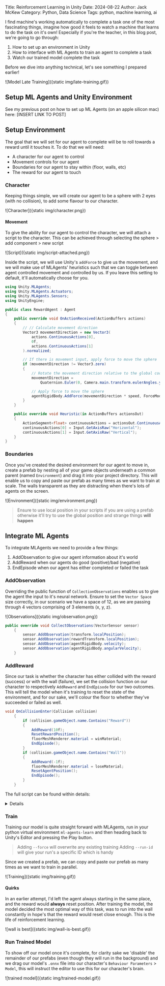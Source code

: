 Title: Reinforcement Learning in Unity
Date: 2024-08-22
Author: Jack McKew
Category: Python, Data Science
Tags: python, machine learning, ai

I find machine's working automatically to complete a task one of the most fascinating things, imagine how good it feels to watch a machine that learns to do the task on it's own! Especially if you're the teacher, in this blog post, we're going to go through:

1. How to set up an environment in Unity
2. How to interface with ML Agents to train an agent to complete a task
3. Watch our trained model complete the task

Before we dive into anything technical, let's see something I prepared earlier!

![Model Late Training]({static img/late-training.gif})

## Setup ML Agents and Unity Environment

See my previous post on how to set up ML Agents (on an apple silicon mac) here: [INSERT LINK TO POST]

## Setup Environment

The goal that we will set for our agent to complete will be to roll towards a reward until it touches it. To do that we will need:

- A character for our agent to control
- Movement controls for our agent
- Boundaries for our agent to stay within (floor, walls, etc)
- The reward for our agent to touch

### Character

Keeping things simple, we will create our agent to be a sphere with 2 eyes (with no collision), to add some flavour to our character.

![Character]({static img/character.png})

#### Movement

To give the ability for our agent to control the character, we will attach a script to the character. This can be achieved through selecting the sphere > add component > new script

![Script]({static img/script-attached.png})

Inside the script, we will use Unity's `addForce` to give us the movement, and we will make use of MLAgents' heuristics such that we can toggle between agent controlled movement and controlled by us. If you leave this setting to default, it'll automatically choose for you.

```c#
using Unity.MLAgents;
using Unity.MLAgents.Actuators;
using Unity.MLAgents.Sensors;
using UnityEngine;

public class RewardAgent : Agent
{
    public override void OnActionReceived(ActionBuffers actions)
    {
        // // Calculate movement direction
        Vector3 movementDirection = new Vector3(
            actions.ContinuousActions[0],
            0f,
            actions.ContinuousActions[1]
        ).normalized;

        // If there is movement input, apply force to move the sphere
        if (movementDirection != Vector3.zero)
        {
            // Rotate the movement direction relative to the global coordinate system
            movementDirection =
                Quaternion.Euler(0, Camera.main.transform.eulerAngles.y, 0) * movementDirection;

            // Apply force to move the sphere
            agentRigidBody.AddForce(movementDirection * speed, ForceMode.Acceleration);
        }
    }

    public override void Heuristic(in ActionBuffers actionsOut)
    {
        ActionSegment<float> continuousActions = actionsOut.ContinuousActions;
        continuousActions[0] = Input.GetAxisRaw("Horizontal");
        continuousActions[1] = Input.GetAxisRaw("Vertical");
    }
}

```

### Boundaries

Once you've created the desired environment for our agent to move in, create a prefab by nesting all of your game objects underneath a common parent (named `Environment`) and drag it into your project directory. This will enable us to copy and paste our prefab as many times as we want to train at scale. The walls transparent as they are distracting when there's lots of agents on the screen.

![Environment]({static img/environment.png})

> Ensure to use local position in your scripts if you are using a prefab otherwise it'll try to use the global position and strange things **will happen**

## Integrate ML Agents

To integrate MLAgents we need to provide a few things:

1. AddObservation to give our agent information about it's world
2. AddReward when our agents do good (positive)/bad (negative)
3. EndEpisode when our agent has either completed or failed the task

### AddObservation

Overriding the public function of `CollectionObservations` enables us to give the agent the input to it's neural network. Ensure to set the `Vector Space` size correctly, in our scenario we have a space of 12, as we are passing through 4 vectors comprising of 3 elements (x, y, z).

![Observations]({static img/observation.png})

```c#
public override void CollectObservations(VectorSensor sensor)
    {
        sensor.AddObservation(transform.localPosition);
        sensor.AddObservation(rewardTransform.localPosition);
        sensor.AddObservation(agentRigidBody.velocity);
        sensor.AddObservation(agentRigidBody.angularVelocity);
    }
```

### AddReward

Since our task is whether the character has either collided with the reward (success) or with the wall (failure), we set the collision function on our character to respectively `AddReward` and `EndEpisode` for our two outcomes. This will tell the model when it's training to reset the state of the environment, and for our sake, we'll colour the floor to whether they've succeeded or failed as well.

```c#
void OnCollisionEnter(Collision collision)
    {
        if (collision.gameObject.name.Contains("Reward"))
        {
            AddReward(10f);
            ResetRewardPosition();
            floorMeshRenderer.material = winMaterial;
            EndEpisode();
        }
        if (collision.gameObject.name.Contains("Wall"))
        {
            AddReward(-1f);
            floorMeshRenderer.material = loseMaterial;
            ResetAgentPosition();
            EndEpisode();
        }
    }
```

The full script can be found within details:
<details>

```c#
using Unity.MLAgents;
using Unity.MLAgents.Actuators;
using Unity.MLAgents.Sensors;
using UnityEngine;

public class RewardAgent : Agent
{
    public override void OnActionReceived(ActionBuffers actions)
    {
        // // Calculate movement direction
        Vector3 movementDirection = new Vector3(
            actions.ContinuousActions[0],
            0f,
            actions.ContinuousActions[1]
        ).normalized;

        // If there is movement input, apply force to move the sphere
        if (movementDirection != Vector3.zero)
        {
            // Rotate the movement direction relative to the global coordinate system
            movementDirection =
                Quaternion.Euler(0, Camera.main.transform.eulerAngles.y, 0) * movementDirection;

            // Apply force to move the sphere
            agentRigidBody.AddForce(movementDirection * speed, ForceMode.Acceleration);

            // Rotate the sphere to face the movement direction
            // transform.rotation = Quaternion.LookRotation(movementDirection);
        }

        AddReward(-1 * (StepCount / 1000));
    }

    public override void Heuristic(in ActionBuffers actionsOut)
    {
        ActionSegment<float> continuousActions = actionsOut.ContinuousActions;
        continuousActions[0] = Input.GetAxisRaw("Horizontal");
        continuousActions[1] = Input.GetAxisRaw("Vertical");
    }

    [SerializeField]
    private Material winMaterial;

    [SerializeField]
    private Material loseMaterial;

    [SerializeField]
    private MeshRenderer floorMeshRenderer;

    [SerializeField]
    private Transform rewardTransform;

    public override void CollectObservations(VectorSensor sensor)
    {
        sensor.AddObservation(transform.localPosition);
        sensor.AddObservation(rewardTransform.localPosition);
        sensor.AddObservation(agentRigidBody.velocity);
        sensor.AddObservation(agentRigidBody.angularVelocity);
    }

    public float speed = 10f; // Speed of sphere movement
    private Rigidbody agentRigidBody;

    void Start()
    {
        // Get the Rigidbody component
        agentRigidBody = GetComponent<Rigidbody>();
        ResetRewardPosition();
    }

    void ResetAgentPosition()
    {
        // Reset the force on the object
        agentRigidBody.velocity = Vector3.zero;
        agentRigidBody.angularVelocity = Vector3.zero;
        transform.localPosition = new Vector3(1, rewardTransform.transform.localPosition.y, 1);
    }

    // These are recorded in localPosition
    private Vector3 minBounds = new Vector3(-0.5f, 0f, -3f);
    private Vector3 maxBounds = new Vector3(8f, 0f, 5.5f);

    private float minDistance = 1f;

    private Vector3 GenerateRandomPosition()
    {
        return new Vector3(
            Random.Range(minBounds.x, maxBounds.x),
            0f,
            Random.Range(minBounds.z, maxBounds.z)
        );
    }

    private bool IsPositionValid(Vector3 position, Vector3 referencePosition)
    {
        return Vector3.Distance(position, referencePosition) >= minDistance;
    }

    public Vector3 GetRandomPosition(Vector3 referencePosition)
    {
        int maxAttempts = 100;
        int attempts = 0;

        do
        {
            Vector3 randomPosition = GenerateRandomPosition();
            if (IsPositionValid(randomPosition, referencePosition))
            {
                return randomPosition;
            }
            attempts++;
        } while (attempts < maxAttempts);

        Debug.LogWarning(
            "Failed to find a valid random position within bounds after "
                + maxAttempts
                + " attempts."
        );
        return Vector3.zero; // Return zero if failed to find a valid position
    }

    void ResetRewardPosition()
    {
        Vector3 randomPosition = GetRandomPosition(transform.localPosition);
        randomPosition.y = transform.localPosition.y;
        rewardTransform.localPosition = randomPosition;
    }

    public float maxBound = 3f; // Maximum bounds for random position

    private float episodeStartTime;
    private float timePenaltyMultiplier = 0.1f; // Adjust this multiplier as needed

    public override void OnEpisodeBegin()
    {
        // Reset any necessary variables at the beginning of each episode
        episodeStartTime = Time.time;
    }

    void OnCollisionEnter(Collision collision)
    {
        if (collision.gameObject.name.Contains("Reward"))
        {
            AddReward(10f);
            ResetRewardPosition();
            floorMeshRenderer.material = winMaterial;
            EndEpisode();
        }
        if (collision.gameObject.name.Contains("Wall"))
        {
            AddReward(-1f);
            floorMeshRenderer.material = loseMaterial;
            ResetAgentPosition();
            EndEpisode();
        }
    }
}
```
</details>

### Train

Training our model is quite straight forward with MLAgents, run in your python virtual environment `ml-agents-learn` and then heading back to Unity's Editor and pressing the Play button.

> Adding `--force` will overwrite any existing training
> Adding `--run-id` will give your run's a specific ID which is handy

Since we created a prefab, we can copy and paste our prefab as many times as we want to train in parallel.

![Training]({static img/training.gif})

#### Quirks

In an earlier attempt, I'd left the agent always starting in the same place, and the reward would **always** reset position. After training the model, the model decided the most optimal way of this task, was to run into the wall constantly in hope's that the reward would reset close enough. This is the life of reinforcement learning.

![wall is best]({static img/wall-is-best.gif})

### Run Trained Model

To show off our model once it's complete, for clarity sake we 'disable' the remainder of our prefabs (even though they will run in the background) and we drag our model's `.onnx` file into our character's `Behaviour Parameters` > `Model`, this will instruct the editor to use this for our character's brain.

![trained model]({static img/trained-model.gif})